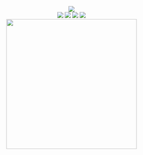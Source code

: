 <div align="center">
  <img src="https://www.codewars.com/users/Decimoz/badges/large" />
  <div>
  <img src="https://img.shields.io/badge/c++-%2300599C.svg?style=for-the-badge&logo=c%2B%2B&logoColor=white"/>
  <img src="https://img.shields.io/badge/Java-ED8B00?style=for-the-badge&logo=openjdk&logoColor=white"/>
  <img src="https://img.shields.io/badge/python-3670A0?style=for-the-badge&logo=python&logoColor=ffdd54"/>
  <img src="https://img.shields.io/badge/typescript-%23007ACC.svg?style=for-the-badge&logo=typescript&logoColor=white"/>
  </div>
  <div align="center">
   <img width="350" src="https://github-readme-stats.vercel.app/api/top-langs/?username=decimozs&layout=compact&langs_count=8&theme=onedark&hide_border=true&hide=html,css,scss,pug,makefile,json,jsx&title_color=58A6FF&icon_color=1F6FEB&text_color=C3D1D9&bg_color=0D1117&hide_progress=true" />

    
  </div>
</div>
